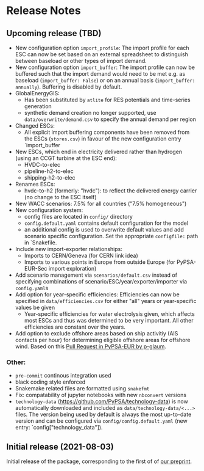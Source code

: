 <!--
SPDX-FileCopyrightText: 2021 Johannes Hampp
SPDX-License-Identifier: CC-BY-4.0
-->

# Release Notes

## Upcoming release (TBD)

* New configuration option `import_profile`: The import profile for each ESC can now be set based on an
    external spreadsheet to distinguish between baseload or other types of import demand.
* New configuration option `import_buffer`: The import profile can now be buffered such that the import
    demand would need to be met e.g. as baseload (`import_buffer: False`) or on an annual basis 
    (`import_buffer: annually`).
    Buffering is disabled by default.
* GlobalEnergyGIS:
    + Has been substituted by `atlite` for RES potentials and time-series generation
    + synthetic demand creation no longer supported, use `data/overwrite/demand.csv` to specify the annual demand per region
* Changed ESCs:
    + All explicit import buffering components have been removed from the ESCs (`stores.csv`) in favour 
      of the new configuration entry `import_buffer
* New ESCs, which end in electricity delivered rather than hydrogen (using an CCGT turbine at the ESC end):
    + HVDC-to-elec
    + pipeline-h2-to-elec
    + shipping-h2-to-elec
* Renames ESCs:
    + hvdc-to-h2 (formerly: "hvdc"): to reflect the delivered energy carrier (no change to the ESC itself)
* New WACC scenarios: 7.5% for all countries ("7.5% homogeneous")
* New configuration system:
    + config files are located in `config/` directory
    + `config.default.yaml` contains default configuration for the model
    + an additional config is used to overwrite default values and add scenario specific configuration.
      Set the appropriate `configfile:` path in `Snakefile.
* Include new import-exporter relationships:
    + Imports to CERN/Geneva (for CERN link idea)
    + Imports to various points in Europe from outside Europe (for PyPSA-EUR-Sec import exploration)
* Add scenario management via `scenarios/default.csv` instead of specifying combinations of scenario/ESC/year/exporter/importer via `config.yaml`s
* Add option for year-specific efficiencies: Efficiencies can now be specified in `data/efficiencies.csv` for either "all" years or year-specific values be given
  * Year-specific efficiencies for water electrolysis given, which affects most ESCs and thus was determined to be very important.
    All other efficiencies are constant over the years.
* Add option to exclude offshore areas based on ship activitiy (AIS contacts per hour) for determining eligible offshore areas
  for offshore wind. Based on this [Pull Request in PyPSA-EUR by p-glaum](https://github.com/PyPSA/pypsa-eur/pull/401).

### Other:

* `pre-commit` continous integration used
* black coding style enforced
* Snakemake related files are formatted using `snakefmt`
* Fix: compatability of jupyter notebooks with new `nbconvert` versions
* `technology-data` (https://github.com/PyPSA/technology-data) is now automatically downloaded and included
  as `data/technology-data/<...>` files. The version being used by default is always the most up-to-date version
  and can be configured via `config/config.default.yaml` (new entry: `config["technology_data"]).

## Initial release (2021-08-03)

Initial release of the package, corresponding to the first of of [our preprint](https://arxiv.org/abs/2107.01092).
